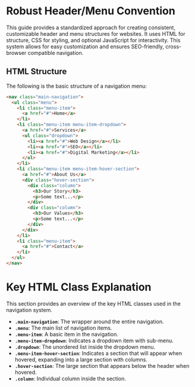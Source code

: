 # Robust Header/Menu Convention

This guide provides a standardized approach for creating consistent, customizable header and menu structures for websites. It uses HTML for structure, CSS for styling, and optional JavaScript for interactivity. This system allows for easy customization and ensures SEO-friendly, cross-browser compatible navigation.

## HTML Structure

The following is the basic structure of a navigation menu:

```html
<nav class="main-navigation">
  <ul class="menu">
    <li class="menu-item">
      <a href="#">Home</a>
    </li>
    <li class="menu-item menu-item-dropdown">
      <a href="#">Services</a>
      <ul class="dropdown">
        <li><a href="#">Web Design</a></li>
        <li><a href="#">SEO</a></li>
        <li><a href="#">Digital Marketing</a></li>
      </ul>
    </li>
    <li class="menu-item menu-item-hover-section">
      <a href="#">About Us</a>
      <div class="hover-section">
        <div class="column">
          <h3>Our Story</h3>
          <p>Some text...</p>
        </div>
        <div class="column">
          <h3>Our Values</h3>
          <p>Some text...</p>
        </div>
      </div>
    </li>
    <li class="menu-item">
      <a href="#">Contact</a>
    </li>
  </ul>
</nav>
```

# Key HTML Class Explanation

This section provides an overview of the key HTML classes used in the navigation system.

- **`.main-navigation`**: The wrapper around the entire navigation.
- **`.menu`**: The main list of navigation items.
- **`.menu-item`**: A basic item in the navigation.
- **`.menu-item-dropdown`**: Indicates a dropdown item with sub-menu.
- **`.dropdown`**: The unordered list inside the dropdown menu.
- **`.menu-item-hover-section`**: Indicates a section that will appear when hovered, expanding into a large section with columns.
- **`.hover-section`**: The large section that appears below the header when hovered.
- **`.column`**: Individual column inside the section.

